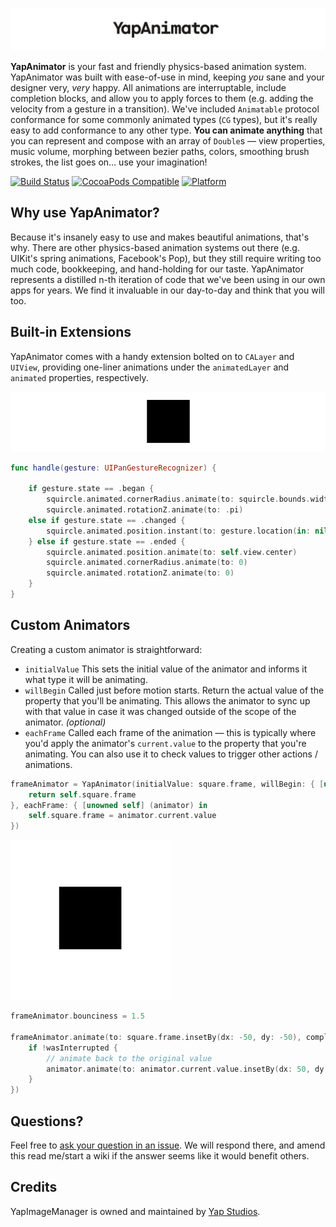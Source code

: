 ![YapAnimatorLogo](Docs/header.gif)

**YapAnimator** is your fast and friendly physics-based animation system. YapAnimator was built with ease-of-use in mind, keeping *you* sane and your designer very, *very* happy. All animations are interruptable, include completion blocks, and allow you to apply forces to them (e.g. adding the velocity from a gesture in a transition). We've included `Animatable` protocol conformance for some commonly animated types (`CG` types), but it's really easy to add conformance to any other type. **You can animate anything** that you can represent and compose with an array of `Double`s — view properties, music volume, morphing between bezier paths, colors, smoothing brush strokes, the list goes on… use your imagination!

[![Build Status](https://travis-ci.org/yapstudios/YapAnimator.svg?branch=master)](https://travis-ci.org/yapstudios/YapAnimator)
[![CocoaPods Compatible](https://img.shields.io/cocoapods/v/YapAnimator.svg)](https://img.shields.io/cocoapods/v/YapAnimator.svg)
[![Platform](https://img.shields.io/cocoapods/p/YapAnimator.svg?style=flat)](http://cocoadocs.org/docsets/YapAnimator)

## Why use YapAnimator?

Because it's insanely easy to use and makes beautiful animations, that's why. There are other physics-based animation systems out there (e.g. UIKit's spring animations, Facebook's Pop), but they still require writing too much code, bookkeeping, and hand-holding for our taste. YapAnimator represents a distilled n-th iteration of code that we've been using in our own apps for years. We find it invaluable in our day-to-day and think that you will too.

## Built-in Extensions

YapAnimator comes with a handy extension bolted on to `CALayer` and `UIView`, providing one-liner animations under the `animatedLayer` and `animated` properties, respectively.

![CircleAnimationExample](Docs/squirclemorph.gif)

```swift
func handle(gesture: UIPanGestureRecognizer) {

	if gesture.state == .began {
		squircle.animated.cornerRadius.animate(to: squircle.bounds.width / 2.0)
		squircle.animated.rotationZ.animate(to: .pi)
	else if gesture.state == .changed {
		squircle.animated.position.instant(to: gesture.location(in: nil))
	} else if gesture.state == .ended {
		squircle.animated.position.animate(to: self.view.center)
		squircle.animated.cornerRadius.animate(to: 0)
		squircle.animated.rotationZ.animate(to: 0)
	}
}
```

## Custom Animators

Creating a custom animator is straightforward:

- `initialValue` This sets the initial value of the animator and informs it what type it will be animating.
- `willBegin` Called just before motion starts. Return the actual value of the property that you'll be animating. This allows the animator to sync up with that value in case it was changed outside of the scope of the animator. *(optional)*
- `eachFrame` Called each frame of the animation — this is typically where you'd apply the animator's `current.value` to the property that you're animating. You can also use it to check values to trigger other actions / animations.

```swift
frameAnimator = YapAnimator(initialValue: square.frame, willBegin: { [unowned self] in
	return self.square.frame
}, eachFrame: { [unowned self] (animator) in
	self.square.frame = animator.current.value
})
```

![SquareFrameExample](Docs/squareframe.gif)

```swift
frameAnimator.bounciness = 1.5

frameAnimator.animate(to: square.frame.insetBy(dx: -50, dy: -50), completion: { animator, wasInterrupted in
	if !wasInterrupted {
		// animate back to the original value
		animator.animate(to: animator.current.value.insetBy(dx: 50, dy: 50))
	}
})
```

## Questions?

Feel free to [ask your question in an issue](https://github.com/yapstudios/YapAnimator/issues/new). We will respond there, and  amend this read me/start a wiki if the answer seems like it would benefit others.

## Credits

YapImageManager is owned and maintained by [Yap Studios](http://www.yapstudios.com).
